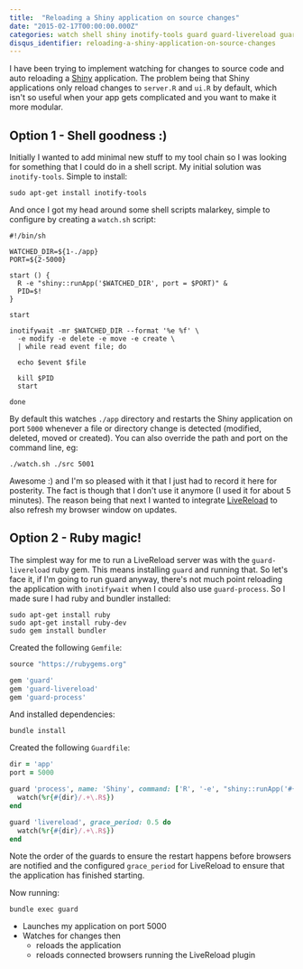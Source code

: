 ```yaml
---
title:  "Reloading a Shiny application on source changes"
date: "2015-02-17T00:00:00.000Z"
categories: watch shell shiny inotify-tools guard guard-livereload guard-process livereload
disqus_identifier: reloading-a-shiny-application-on-source-changes
---
```


I have been trying to implement watching for changes to source code and auto reloading a [Shiny](http://shiny.rstudio.com/) application. The problem being that Shiny applications only reload changes to `server.R` and `ui.R` by default, which isn't so useful when your app gets complicated and you want to make it more modular.

Option 1 - Shell goodness :)
----------------------------

Initially I wanted to add minimal new stuff to my tool chain so I was looking for something that I could do in a shell script. My initial solution was `inotify-tools`. Simple to install:

```shell
sudo apt-get install inotify-tools
```

And once I got my head around some shell scripts malarkey, simple to configure by creating a `watch.sh` script:

```shell
#!/bin/sh

WATCHED_DIR=${1-./app}
PORT=${2-5000}

start () {
  R -e "shiny::runApp('$WATCHED_DIR', port = $PORT)" &
  PID=$!
}

start

inotifywait -mr $WATCHED_DIR --format '%e %f' \
  -e modify -e delete -e move -e create \
  | while read event file; do

  echo $event $file

  kill $PID
  start

done
```

By default this watches `./app` directory and restarts the Shiny application on port `5000` whenever a file or directory change is detected (modified, deleted, moved or created). You can also override the path and port on the command line, eg:

```shell
./watch.sh ./src 5001
```

Awesome :) and I'm so pleased with it that I just had to record it here for posterity. The fact is though that I don't use it anymore (I used it for about 5 minutes). The reason being that next I wanted to integrate [LiveReload](http://livereload.com) to also refresh my browser window on updates.

Option 2 - Ruby magic!
----------------------

The simplest way for me to run a LiveReload server was with the `guard-livereload` ruby gem. This means installing `guard` and running that. So let's face it, if I'm going to run guard anyway, there's not much point reloading the application with `inotifywait` when I could also use `guard-process`. So I made sure I had ruby and bundler installed:

```shell
sudo apt-get install ruby
sudo apt-get install ruby-dev
sudo gem install bundler
```

Created the following `Gemfile`:

```ruby
source "https://rubygems.org"

gem 'guard'
gem 'guard-livereload'
gem 'guard-process'
```

And installed dependencies:

```shell
bundle install
```

Created the following `Guardfile`:

```ruby
dir = 'app'
port = 5000

guard 'process', name: 'Shiny', command: ['R', '-e', "shiny::runApp('#{dir}', port = #{port})"] do
  watch(%r{#{dir}/.+\.R$})
end

guard 'livereload', grace_period: 0.5 do
  watch(%r{#{dir}/.+\.R$})
end
```

Note the order of the guards to ensure the restart happens before browsers are notified and the configured `grace_period` for LiveReload to ensure that the application has finished starting.

Now running:

```shell
bundle exec guard
```

- Launches my application on port 5000
- Watches for changes then
  - reloads the application
  - reloads connected browsers running the LiveReload plugin
